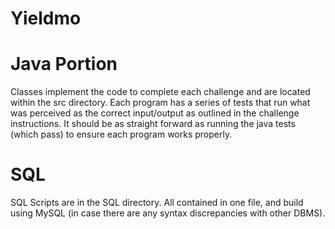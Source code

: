 # Yieldmo

# Java Portion
Classes implement the code to complete each challenge and are located within the src directory.  Each program has a series of tests that run what was perceived as the correct input/output as outlined in the challenge instructions.  It should be as straight forward as running the java tests (which pass) to ensure each program works properly.

# SQL
SQL Scripts are in the SQL directory.  All contained in one file, and build using MySQL (in case there are any syntax discrepancies with other DBMS).
